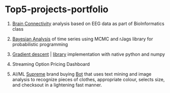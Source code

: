 # Top5-projects-portfolio

1. [Brain Connectivity](https://github.com/0x3W/MSc-Data-Science/blob/master/Bio/HW3-Neural.pdf) analysis based on EEG data as part of BioInformatics class

2. [Bayesian Analysis](https://github.com/0x3W/MSc-Data-Science/blob/master/SDS/Final.Rmd) of time series using MCMC and rJags library for probabilistic programming

3. [Gradient descent](https://github.com/0x3W/MSc-Data-Science/blob/master/FDS/HW3-GDrun.py) | [library](https://github.com/0x3W/MSc-Data-Science/blob/master/FDS/HW3-GDlib.py) implementation with native python and numpy

4. Streaming Option Pricing Dashboard

5. AI/ML [Supreme](http://www.supremenewyork.com) brand buying [Bot](https://github.com/0x3W/randomScripts/blob/master/SupremeBot-v1.ipynb) that uses text mining and image analysis to recognize pieces of clothes, appropriate colour, selects size, and checksout in a lightening fast manner.
